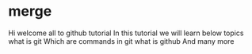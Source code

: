# merge
Hi welcome all to github tutorial
In this tutorial we will learn below topics
what is git
Which are commands in git
what is github
And many more
